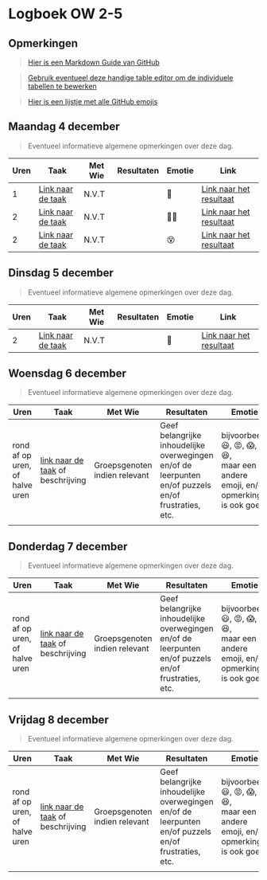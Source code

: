 # Logboek OW 2-5

## Opmerkingen

> [Hier is een Markdown Guide van GitHub](https://guides.github.com/features/mastering-markdown/)

> [Gebruik eventueel deze handige table editor om de individuele tabellen te bewerken](https://www.tablesgenerator.com/markdown_tables)

> [Hier is een lijstje met alle GitHub emojis](https://github.com/ikatyang/emoji-cheat-sheet/blob/master/README.md)

## Maandag 4 december

> Eventueel informatieve algemene opmerkingen over deze dag.

| **Uren** | **Taak**                                                                                 | **Met Wie** | **Resultaten** | **Emotie**              | **Link**                                                                                                                            |
|----------|------------------------------------------------------------------------------------------|-------------|----------------|-------------------------|-------------------------------------------------------------------------------------------------------------------------------------|
| 1        | [Link naar de taak](https://github.com/HANICA-DWA/project-sep23-klipspringer/issues/197) | N.V.T       |                | :woozy_face:            | [Link naar het resultaat](https://github.com/HANICA-DWA/project-sep23-klipspringer/commit/dc4a5a34e9c18099a0304e28aff044c8c2a4d4f3) |
| 2        | [Link naar de taak](https://github.com/HANICA-DWA/project-sep23-klipspringer/issues/199) | N.V.T       |                | :face_with_spiral_eyes: | [Link naar het resultaat](https://github.com/HANICA-DWA/project-sep23-klipspringer/commit/dc4a5a34e9c18099a0304e28aff044c8c2a4d4f3) |
| 2        | [Link naar de taak](https://github.com/HANICA-DWA/project-sep23-klipspringer/issues/201) | N.V.T       |                | :dizzy_face:            | [Link naar het resultaat](https://github.com/HANICA-DWA/project-sep23-klipspringer/commit/dc4a5a34e9c18099a0304e28aff044c8c2a4d4f3) |


## Dinsdag 5 december

> Eventueel informatieve algemene opmerkingen over deze dag.

| **Uren** | **Taak**                                                                                 | **Met Wie** | **Resultaten** | **Emotie**               | **Link**                                                                                                                            |
|----------|------------------------------------------------------------------------------------------|-------------|----------------|--------------------------|-------------------------------------------------------------------------------------------------------------------------------------|
| 2        | [Link naar de taak](https://github.com/HANICA-DWA/project-sep23-klipspringer/issues/206) | N.V.T       |                | :face_with_head_bandage: | [Link naar het resultaat](https://github.com/HANICA-DWA/project-sep23-klipspringer/commit/2739222908ec1dc79cf3cc109ba5e1e1147ada34) |

## Woensdag 6 december

> Eventueel informatieve algemene opmerkingen over deze dag.

| Uren | Taak  | Met Wie | Resultaten | Emotie | Link |
|---|---|---|---|---|---|
| rond af op uren, of halve uren | [link naar de taak](https://github.com/link-naar-de-taak) of beschrijving | Groepsgenoten indien relevant | Geef belangrijke inhoudelijke overwegingen en/of de leerpunten en/of puzzels en/of frustraties, etc.  |bijvoorbeeld <br />:smiley:, :rage:, :scream:, of :satisfied:, <br />maar een andere emoji, en/of opmerking is ook goed | [link naar de resultaten](https://github.com/link-naar-de-commit) |
| | | | | | |

## Donderdag 7 december

> Eventueel informatieve algemene opmerkingen over deze dag.

| Uren | Taak  | Met Wie | Resultaten | Emotie | Link |
|---|---|---|---|---|---|
| rond af op uren, of halve uren | [link naar de taak](https://github.com/link-naar-de-taak) of beschrijving | Groepsgenoten indien relevant | Geef belangrijke inhoudelijke overwegingen en/of de leerpunten en/of puzzels en/of frustraties, etc.  |bijvoorbeeld <br />:smiley:, :rage:, :scream:, of :satisfied:, <br />maar een andere emoji, en/of opmerking is ook goed | [link naar de resultaten](https://github.com/link-naar-de-commit) |
| | | | | | |



## Vrijdag 8 december

> Eventueel informatieve algemene opmerkingen over deze dag.

| Uren | Taak  | Met Wie | Resultaten | Emotie | Link |
|---|---|---|---|---|---|
| rond af op uren, of halve uren | [link naar de taak](https://github.com/link-naar-de-taak) of beschrijving | Groepsgenoten indien relevant | Geef belangrijke inhoudelijke overwegingen en/of de leerpunten en/of puzzels en/of frustraties, etc.  |bijvoorbeeld <br />:smiley:, :rage:, :scream:, of :satisfied:, <br />maar een andere emoji, en/of opmerking is ook goed | [link naar de resultaten](https://github.com/link-naar-de-commit) |
| | | | | | |
